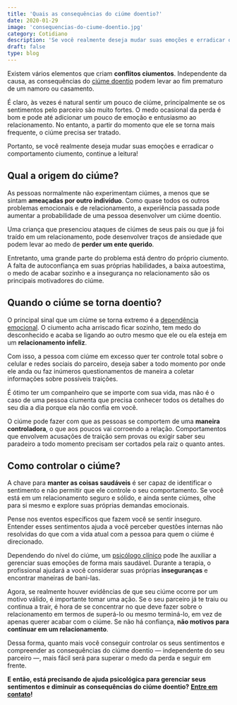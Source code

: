 ```yaml
---
title: 'Quais as consequências do ciúme doentio?'
date: 2020-01-29
image: 'consequencias-do-ciume-doentio.jpg'
category: Cotidiano
description: 'Se você realmente deseja mudar suas emoções e erradicar o comportamento ciumento, continue a leitura!'
draft: false
type: blog
---
```


Existem vários elementos que criam **conflitos ciumentos**. Independente da causa, as consequências do [ciúme doentio](/qual-o-limite-do-ciumes-saudavel/) podem levar ao fim prematuro de um namoro ou casamento.

É claro, às vezes é natural sentir um pouco de ciúme, principalmente se os sentimentos pelo parceiro são muito fortes. O medo ocasional da perda é bom e pode até adicionar um pouco de emoção e entusiasmo ao relacionamento. No entanto, a partir do momento que ele se torna mais frequente, o ciúme precisa ser tratado.

Portanto, se você realmente deseja mudar suas emoções e erradicar o comportamento ciumento, continue a leitura!

## **Qual a origem do ciúme?**

As pessoas normalmente não experimentam ciúmes, a menos que se sintam **ameaçadas por outro indivíduo**. Como quase todos os outros problemas emocionais e de relacionamento, a experiência passada pode aumentar a probabilidade de uma pessoa desenvolver um ciúme doentio.

Uma criança que presenciou ataques de ciúmes de seus pais ou que já foi traído em um relacionamento, pode desenvolver traços de ansiedade que podem levar ao medo de **perder um ente querido**.

Entretanto, uma grande parte do problema está dentro do próprio ciumento. A falta de autoconfiança em suas próprias habilidades, a baixa autoestima, o medo de acabar sozinho e a insegurança no relacionamento são os principais motivadores do ciúme.

## **Quando o ciúme se torna doentio?**

O principal sinal que um ciúme se torna extremo é a [dependência emocional](/quais-os-principais-sintomas-da-dependencia-emocional/). O ciumento acha arriscado ficar sozinho, tem medo do desconhecido e acaba se ligando ao outro mesmo que ele ou ela esteja em um **relacionamento infeliz**.

Com isso, a pessoa com ciúme em excesso quer ter controle total sobre o celular e redes sociais do parceiro, deseja saber a todo momento por onde ele anda ou faz inúmeros questionamentos de maneira a coletar informações sobre possíveis traições.

É ótimo ter um companheiro que se importe com sua vida, mas não é o caso de uma pessoa ciumenta que precisa conhecer todos os detalhes do seu dia a dia porque ela não confia em você.

O ciúme pode fazer com que as pessoas se comportem de uma **maneira controladora**, o que aos poucos vai corroendo a relação. Comportamentos que envolvem acusações de traição sem provas ou exigir saber seu paradeiro a todo momento precisam ser cortados pela raiz o quanto antes.

## **Como controlar o ciúme?**

A chave para **manter as coisas saudáveis** é ser capaz de identificar o sentimento e não permitir que ele controle o seu comportamento. Se você está em um relacionamento seguro e sólido, e ainda sente ciúmes, olhe para si mesmo e explore suas próprias demandas emocionais.

Pense nos eventos específicos que fazem você se sentir inseguro. Entender esses sentimentos ajuda a você perceber questões internas não resolvidas do que com a vida atual com a pessoa para quem o ciúme é direcionado.

Dependendo do nível do ciúme, um [psicólogo clínico](/pra-que-serve-um-psicologo-clinico/) pode lhe auxiliar a gerenciar suas emoções de forma mais saudável. Durante a terapia, o profissional ajudará a você considerar suas próprias **inseguranças** e encontrar maneiras de bani-las.

Agora, se realmente houver evidências de que seu ciúme ocorre por um motivo válido, é importante tomar uma ação. Se o seu parceiro já te traiu ou continua a trair, é hora de se concentrar no que deve fazer sobre o relacionamento em termos de superá-lo ou mesmo terminá-lo, em vez de apenas querer acabar com o ciúme. Se não há confiança, **não motivos para continuar em um relacionamento**.

Dessa forma, quanto mais você conseguir controlar os seus sentimentos e compreender as consequências do ciúme doentio — independente do seu parceiro —, mais fácil será para superar o medo da perda e seguir em frente.

**E então, está precisando de ajuda psicológica para gerenciar seus sentimentos e diminuir as consequências do ciúme doentio?** [**Entre em contato**](/contato/)**!**
